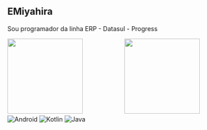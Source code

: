 ## EMiyahira
Sou programador da linha ERP - Datasul - Progress
<div>

<div>

<img height="170em" src = "https://github-readme-stats.vercel.app/api?username=EMiyahira&show_icons=true&theme=synthwave"/> 

<img height="170em" style="margin: 0 16px 0 90px" src ="https://github-readme-stats.vercel.app/api/top-langs/?username=EMiyahira&&layout=compact&hide=shell&theme=dark"/>
</div>
 
<div style="display: inline_block"></div>
<img align="center" alt="Android" src="https://img.shields.io/badge/Android-3DDC84?style=for-the-badge&logo=android&logoColor=white"/>
<img align="center" alt="Kotlin" src="https://img.shields.io/badge/kotlin-%230095D5.svg?style=for-the-badge&logo=kotlin&logoColor=white"/>
<img align="center" alt="Java" src="https://img.shields.io/badge/java-%23ED8B00.svg?style=for-the-badge&logo=java&logoColor=white"/> 
</div>
